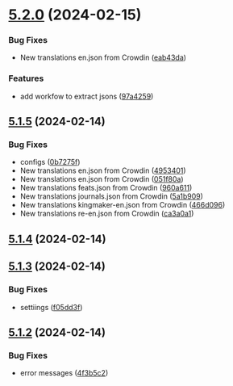 # [5.2.0](https://github.com/allnnde/pf2e-esp-translation/compare/v5.1.5...v5.2.0) (2024-02-15)


### Bug Fixes

* New translations en.json from Crowdin ([eab43da](https://github.com/allnnde/pf2e-esp-translation/commit/eab43dac7fa2deefd9a496a14e123fe91f987937))


### Features

* add workfow to extract jsons ([97a4259](https://github.com/allnnde/pf2e-esp-translation/commit/97a4259d468dc9e8045e819097a061f53fb164f6))



## [5.1.5](https://github.com/allnnde/pf2e-esp-translation/compare/v5.1.4...v5.1.5) (2024-02-14)


### Bug Fixes

* configs ([0b7275f](https://github.com/allnnde/pf2e-esp-translation/commit/0b7275fab02a6068d0311dfd54ed7875895f6e3a))
* New translations en.json from Crowdin ([4953401](https://github.com/allnnde/pf2e-esp-translation/commit/4953401198e780d46def1a19a7d1f7bd018d603a))
* New translations en.json from Crowdin ([051f80a](https://github.com/allnnde/pf2e-esp-translation/commit/051f80a2e5670877777aeb97f2e0f7fa5f2729f0))
* New translations feats.json from Crowdin ([960a611](https://github.com/allnnde/pf2e-esp-translation/commit/960a61185de0b1b5b6dbf59a4a33e6a07a60d61e))
* New translations journals.json from Crowdin ([5a1b909](https://github.com/allnnde/pf2e-esp-translation/commit/5a1b909e0e4cae993cf856669579bf35f36814ce))
* New translations kingmaker-en.json from Crowdin ([466d096](https://github.com/allnnde/pf2e-esp-translation/commit/466d0966c1217b283bfcc3fbbf6c86efa0f46b68))
* New translations re-en.json from Crowdin ([ca3a0a1](https://github.com/allnnde/pf2e-esp-translation/commit/ca3a0a1d84ece9418ea1cf8180cfe308b4ea8fb1))



## [5.1.4](https://github.com/allnnde/pf2e-esp-translation/compare/v5.1.3...v5.1.4) (2024-02-14)



## [5.1.3](https://github.com/allnnde/pf2e-esp-translation/compare/v5.1.2...v5.1.3) (2024-02-14)


### Bug Fixes

* settiings ([f05dd3f](https://github.com/allnnde/pf2e-esp-translation/commit/f05dd3faa13e5b54ee56762b1eabe5eae7359ed0))



## [5.1.2](https://github.com/allnnde/pf2e-esp-translation/compare/v5.1.1...v5.1.2) (2024-02-14)


### Bug Fixes

* error messages ([4f3b5c2](https://github.com/allnnde/pf2e-esp-translation/commit/4f3b5c26b112660141da0a7c7c3b80faea827d06))



